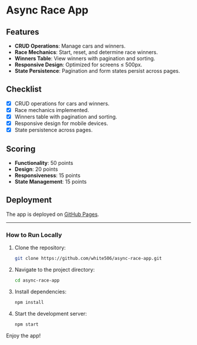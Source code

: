 # Async Race App

## Features
- **CRUD Operations**: Manage cars and winners.
- **Race Mechanics**: Start, reset, and determine race winners.
- **Winners Table**: View winners with pagination and sorting.
- **Responsive Design**: Optimized for screens ≤ 500px.
- **State Persistence**: Pagination and form states persist across pages.

## Checklist
- [x] CRUD operations for cars and winners.
- [x] Race mechanics implemented.
- [x] Winners table with pagination and sorting.
- [x] Responsive design for mobile devices.
- [x] State persistence across pages.

## Scoring
- **Functionality**: 50 points
- **Design**: 20 points
- **Responsiveness**: 15 points
- **State Management**: 15 points

## Deployment
The app is deployed on [GitHub Pages](https://white506.github.io/async-race-app/).

---

### How to Run Locally
1. Clone the repository:
   ```bash
   git clone https://github.com/white506/async-race-app.git
   ```
2. Navigate to the project directory:
   ```bash
   cd async-race-app
   ```
3. Install dependencies:
   ```bash
   npm install
   ```
4. Start the development server:
   ```bash
   npm start
   ```

Enjoy the app!